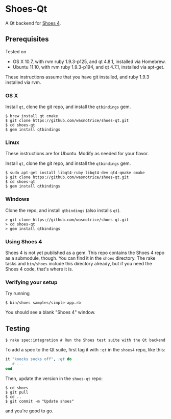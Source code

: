 # Shoes-Qt

A Qt backend for [Shoes 4](http://github.com/shoes/shoes4).

## Prerequisites

Tested on 

- OS X 10.7, with rvm ruby 1.9.3-p125, and qt 4.8.1, installed via Homebrew.
- Ubuntu 11.10, with rvm ruby 1.9.3-p194, and qt 4.7.1, installed via apt-get.

These instructions assume that you have git installed, and ruby 1.9.3 installed via rvm.

### OS X


Install `qt`, clone the git repo, and install the `qtbindings` gem.

```
$ brew install qt cmake
$ git clone https://github.com/wasnotrice/shoes-qt.git
$ cd shoes-qt
$ gem install qtbindings
```

### Linux

These instructions are for Ubuntu. Modify as needed for your flavor.

Install `qt`, clone the git repo, and install the `qtbindings` gem.

```
$ sudo apt-get install libqt4-ruby libqt4-dev qt4-qmake cmake
$ git clone https://github.com/wasnotrice/shoes-qt.git
$ cd shoes-qt
$ gem install qtbindings
```

### Windows

Clone the repo, and install `qtbindings` (also installs `qt`).


```
> git clone https://github.com/wasnotrice/shoes-qt.git
> cd shoes-qt
> gem install qtbindings
```


### Using Shoes 4

Shoes 4 is not yet published as a gem. This repo contains the Shoes 4 repo as a submodule, though.
You can find it in the `shoes` directory. The rake tasks and `bin/shoes` include this directory already,
but if you need the Shoes 4 code, that's where it is.


### Verifying your setup

Try running

    $ bin/shoes samples/simple-app.rb

You should see a blank "Shoes 4" window.


## Testing

    $ rake spec:integration # Run the Shoes test suite with the Qt backend

To add a spec to the Qt suite, first tag it with `:qt` in the `shoes4` repo, like this:

```ruby
it "knocks socks off", :qt do
   # ...
end
```

Then, update the version in the `shoes-qt` repo:

```
$ cd shoes
$ git pull
$ cd ..
$ git commit -m "Update shoes"
```

and you're good to go.

